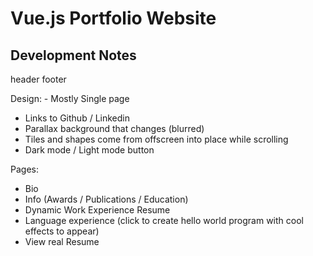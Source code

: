 # Vue.js Portfolio Website


## Development Notes
header
footer

Design:
	- Mostly Single page
  - Links to Github / Linkedin
  - Parallax background that changes (blurred)
  - Tiles and shapes come from offscreen into place while scrolling
  - Dark mode / Light mode button

Pages:
  - Bio
  - Info (Awards / Publications / Education)
  - Dynamic Work Experience Resume
  - Language experience (click to create hello world program with cool effects to appear)
  - View real Resume
